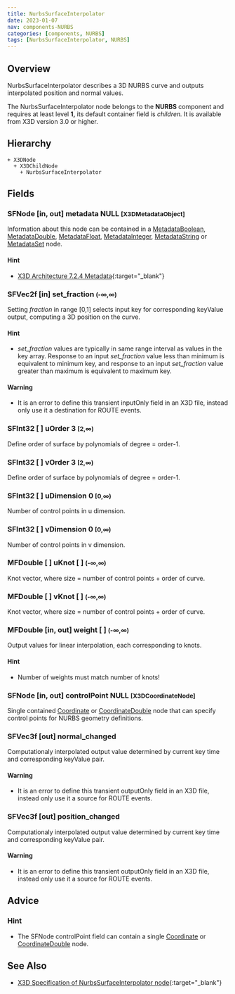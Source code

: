 ```yaml
---
title: NurbsSurfaceInterpolator
date: 2023-01-07
nav: components-NURBS
categories: [components, NURBS]
tags: [NurbsSurfaceInterpolator, NURBS]
---
```

<style>
.post h3 {
  word-spacing: 0.2em;
}
</style>

## Overview

NurbsSurfaceInterpolator describes a 3D NURBS curve and outputs interpolated position and normal values.

The NurbsSurfaceInterpolator node belongs to the **NURBS** component and requires at least level **1,** its default container field is *children.* It is available from X3D version 3.0 or higher.

## Hierarchy

```
+ X3DNode
  + X3DChildNode
    + NurbsSurfaceInterpolator
```

## Fields

### SFNode [in, out] **metadata** NULL <small>[X3DMetadataObject]</small>

Information about this node can be contained in a [MetadataBoolean](../core/metadataboolean), [MetadataDouble](../core/metadatadouble), [MetadataFloat](../core/metadatafloat), [MetadataInteger](../core/metadatainteger), [MetadataString](../core/metadatastring) or [MetadataSet](../core/metadataset) node.

#### Hint

- [X3D Architecture 7.2.4 Metadata](https://www.web3d.org/specifications/X3Dv4Draft/ISO-IEC19775-1v4-IS.proof//Part01/components/core.html#Metadata){:target="_blank"}

### SFVec2f [in] **set_fraction** <small>(-∞,∞)</small>

Setting *fraction* in range [0,1] selects input key for corresponding keyValue output, computing a 3D position on the curve.

#### Hint

- *set_fraction* values are typically in same range interval as values in the key array. Response to an input *set_fraction* value less than minimum is equivalent to minimum key, and response to an input *set_fraction* value greater than maximum is equivalent to maximum key.

#### Warning

- It is an error to define this transient inputOnly field in an X3D file, instead only use it a destination for ROUTE events.

### SFInt32 [ ] **uOrder** 3 <small>[2,∞)</small>

Define order of surface by polynomials of degree = order-1.

### SFInt32 [ ] **vOrder** 3 <small>[2,∞)</small>

Define order of surface by polynomials of degree = order-1.

### SFInt32 [ ] **uDimension** 0 <small>[0,∞)</small>

Number of control points in u dimension.

### SFInt32 [ ] **vDimension** 0 <small>[0,∞)</small>

Number of control points in v dimension.

### MFDouble [ ] **uKnot** [ ] <small>(-∞,∞)</small>

Knot vector, where size = number of control points + order of curve.

### MFDouble [ ] **vKnot** [ ] <small>(-∞,∞)</small>

Knot vector, where size = number of control points + order of curve.

### MFDouble [in, out] **weight** [ ] <small>(-∞,∞)</small>

Output values for linear interpolation, each corresponding to knots.

#### Hint

- Number of weights must match number of knots!

### SFNode [in, out] **controlPoint** NULL <small>[X3DCoordinateNode]</small>

Single contained [Coordinate](../rendering/coordinate) or [CoordinateDouble](../rendering/coordinatedouble) node that can specify control points for NURBS geometry definitions.

### SFVec3f [out] **normal_changed**

Computationaly interpolated output value determined by current key time and corresponding keyValue pair.

#### Warning

- It is an error to define this transient outputOnly field in an X3D file, instead only use it a source for ROUTE events.

### SFVec3f [out] **position_changed**

Computationaly interpolated output value determined by current key time and corresponding keyValue pair.

#### Warning

- It is an error to define this transient outputOnly field in an X3D file, instead only use it a source for ROUTE events.

## Advice

### Hint

- The SFNode controlPoint field can contain a single [Coordinate](../rendering/coordinate) or [CoordinateDouble](../rendering/coordinatedouble) node.

## See Also

- [X3D Specification of NurbsSurfaceInterpolator node](https://www.web3d.org/documents/specifications/19775-1/V4.0/Part01/components/nurbs.html#NurbsSurfaceInterpolator){:target="_blank"}
